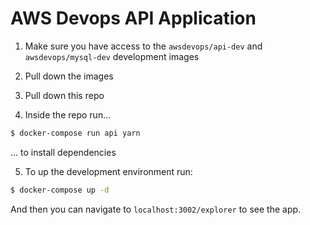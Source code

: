 # AWS Devops API Application

1) Make sure you have access to the `awsdevops/api-dev` and `awsdevops/mysql-dev` development images

2) Pull down the images

3) Pull down this repo

4) Inside the repo run...

```bash
$ docker-compose run api yarn
```
... to install dependencies

5) To up the development environment run:

```bash
$ docker-compose up -d
```

And then you can navigate to `localhost:3002/explorer` to see the app.
